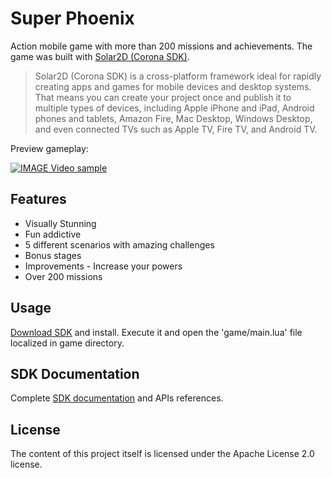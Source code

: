 # Super Phoenix
Action mobile game with more than 200 missions and achievements. The game was built with [Solar2D (Corona SDK)](https://coronalabs.com/).

>Solar2D (Corona SDK) is a cross-platform framework ideal for rapidly creating apps and games for mobile devices and desktop systems. That means you can create your project once and publish it to multiple types of devices, including Apple iPhone and iPad, Android phones and tablets, Amazon Fire, Mac Desktop, Windows Desktop, and even connected TVs such as Apple TV, Fire TV, and Android TV.

Preview gameplay:

[![IMAGE Video sample](https://img.youtube.com/vi/iAzxMuErg70/0.jpg)](https://www.youtube.com/watch?v=iAzxMuErg70)


## Features
- Visually Stunning
- Fun addictive
- 5 different scenarios with amazing challenges
- Bonus stages
- Improvements - Increase your powers
- Over 200 missions

## Usage
[Download SDK](https://coronalabs.com/) and install. Execute it and open the 'game/main.lua' file localized in game directory.

## SDK Documentation
Complete [SDK documentation](https://docs.coronalabs.com/) and APIs references</a>.

## License
The content of this project itself is licensed under the Apache License 2.0 license.
